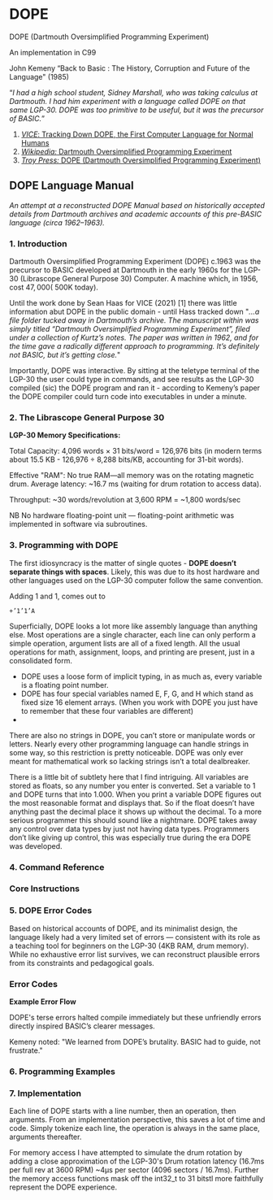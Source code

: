 # DOPE 
DOPE (Dartmouth Oversimplified Programming Experiment) 

An implementation in C99

John Kemeny “Back to Basic : The History, Corruption and Future of the Language" (1985) 

“_I had a high school student, Sidney Marshall, who was taking calculus at Dartmouth. I had him experiment with a language called DOPE on that same LGP-30. DOPE was too primitive to be useful, but it was the precursor of BASIC._”

1. [_VICE_: Tracking Down DOPE, the First Computer Language for Normal Humans](https://www.vice.com/en/article/tracking-down-dope-the-first-computer-language-for-normal-humans/)
2. [_Wikipedia:_ Dartmouth Oversimplified Programming Experiment](https://en.wikipedia.org/wiki/Dartmouth_Oversimplified_Programming_Experiment)
3. [_Troy Press:_ DOPE (Dartmouth Oversimplified Programming Experiment)](https://troypress.com/dope-dartmouth-oversimplified-programming-experiment/)
## DOPE Language Manual
*An attempt at a reconstructed DOPE Manual based on historically accepted details from Dartmouth archives and academic accounts of this pre-BASIC language (circa 1962–1963).*


### 1. Introduction
Dartmouth Oversimplified Programming Experiment (DOPE) c.1963 was the precursor to BASIC developed at Dartmouth in the early 1960s for the LGP-30 (Librascope General Purpose 30) Computer. A machine which, in 1956, cost $47,000 (~$500K today).

Until the work done by Sean Haas for VICE (2021) [1] there was little information abut DOPE in the public domain - until Hass tracked down "_...a file folder tucked away in Dartmouth’s archive. The manuscript within was simply titled “Dartmouth Oversimplified Programming Experiment”, filed under a collection of Kurtz’s notes. The paper was written in 1962, and for the time gave a radically different approach to programming. It’s definitely not BASIC, but it’s getting close._"

Importantly, DOPE was interactive. By sitting at the teletype terminal of the LGP-30 the user could type in commands, and see results as the LGP-30 compiled (sic) the DOPE program and ran it - according to Kemeny’s paper the DOPE compiler could turn code into executables in under a minute.

### 2. The Librascope General Purpose 30 

**LGP-30 Memory Specifications:**

Total Capacity: 4,096 words × 31 bits/word = 126,976 bits (in modern terms about 15.5 KB - 126,976 ÷ 8,288 bits/KB, accounting for 31-bit words).

Effective "RAM": No true RAM—all memory was on the rotating magnetic drum. Average latency: ~16.7 ms (waiting for drum rotation to access data).

Throughput: ~30 words/revolution at 3,600 RPM = ~1,800 words/sec

NB No hardware floating-point unit — floating-point arithmetic was implemented in software via subroutines.

### 3. Programming with DOPE
The first idiosyncracy is the matter of single quotes - **DOPE doesn’t separate things with spaces**. Likely, this was due to its host hardware and other languages used on the LGP-30 computer follow the same convention. 

Adding 1 and 1, comes out to 
```
+’1’1’A
```
Superficially, DOPE looks a lot more like assembly language than anything else. Most operations are a single character, each line can only perform a simple operation, argument lists are all of a fixed length. All the usual operations for math, assignment, loops, and printing are present, just in a consolidated form.

+ DOPE uses a loose form of implicit typing, in as much as, every variable is a floating point number.
+ DOPE has four special variables named E, F, G, and H which stand as fixed size 16 element arrays. (When you work with DOPE you just have to remember that these four variables are different)
+ 

There are also no strings in DOPE, you can’t store or manipulate words or letters. Nearly every other programming language can handle strings in some way, so this restriction is pretty noticeable. DOPE was only ever meant for mathematical work so lacking strings isn’t a total dealbreaker.

There is a little bit of subtlety here that I find intriguing. All variables are stored as floats, so any number you enter is converted. Set a variable to 1 and DOPE turns that into 1.000. When you print a variable DOPE figures out the most reasonable format and displays that. So if the float doesn’t have anything past the decimal place it shows up without the decimal. To a more serious programmer this should sound like a nightmare. DOPE takes away any control over data types by just not having data types. Programmers don’t like giving up control, this was especially true during the era DOPE was developed.

### 4. Command Reference

### Core Instructions


### 5. DOPE Error Codes
Based on historical accounts of DOPE, and its minimalist design, the language likely had a very limited set of errors — consistent with its role as a teaching tool for beginners on the LGP-30 (4KB RAM, drum memory). While no exhaustive error list survives, we can reconstruct plausible errors from its constraints and pedagogical goals. 

### Error Codes


**Example Error Flow**

DOPE's terse errors halted compile immediately but these unfriendly errors directly inspired BASIC’s clearer messages. 

Kemeny noted: "We learned from DOPE’s brutality. BASIC had to guide, not frustrate."

### 6. Programming Examples

### 7. Implementation
Each line of DOPE starts with a line number, then an operation, then arguments. From an implementation perspective, this saves a lot of time and code. Simply tokenize each line, the operation is always in the same place, arguments thereafter.
  
For memory access I have attempted to simulate the drum rotation by adding a close approximation of the LGP-30's Drum rotation latency (16.7ms per full rev at 3600 RPM) ~4µs per sector (4096 sectors / 16.7ms). Further the memory access functions mask off the int32_t to 31 bitstl more faithfully represent the DOPE experience.
